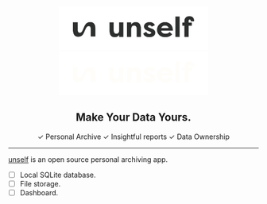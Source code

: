 <p align="center">
<img width="300" src="https://raw.githubusercontent.com/thipokch/unself/master/page/repo/assets/images/unself-logo-wordmark--light.svg#gh-light-mode-only"/>
<img width="300" src="https://raw.githubusercontent.com/thipokch/unself/master/page/repo/assets/images/unself-logo-wordmark--dark.svg#gh-dark-mode-only"/>
</p>

<h2 align="center">Make Your Data Yours.</h2>
<p align="center">✓ Personal Archive ✓  Insightful reports ✓ Data Ownership</p>

---

[unself](https://unself.app) is an open source personal archiving app.

- [ ] Local SQLite database. 
- [ ] File storage.
- [ ] Dashboard. 